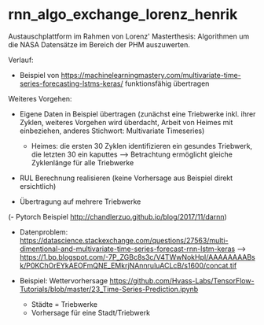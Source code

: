 # rnn_algo_exchange_lorenz_henrik
Austauschplattform im Rahmen von Lorenz' Masterthesis: Algorithmen um die NASA Datensätze im Bereich der PHM auszuwerten. 

Verlauf:

- Beispiel von https://machinelearningmastery.com/multivariate-time-series-forecasting-lstms-keras/ funktionsfähig übertragen

Weiteres Vorgehen:

- Eigene Daten in Beispiel übertragen (zunächst eine Triebwerke inkl. ihrer Zyklen, weiteres Vorgehen wird überdacht, Arbeit von Heimes mit einbeziehen, anderes Stichwort: Multivariate Timeseries)
  - Heimes: die ersten 30 Zyklen identifizieren ein gesundes Triebwerk, die letzten 30 ein kaputtes
  --> Betrachtung ermöglicht gleiche Zyklenlänge für alle Triebwerke

- RUL Berechnung realisieren (keine Vorhersage aus Beispiel direkt ersichtlich)

- Übertragung auf mehrere Triebwerke

(- Pytorch Beispiel http://chandlerzuo.github.io/blog/2017/11/darnn)

- Datenproblem: https://datascience.stackexchange.com/questions/27563/multi-dimentional-and-multivariate-time-series-forecast-rnn-lstm-keras --> https://1.bp.blogspot.com/-7P_ZGBc8s3c/V4TWwNokHpI/AAAAAAAABsk/P0KChOrEYkAEOFmQNE_EMkrjNAnnruluACLcB/s1600/concat.tif

- Beispiel: Wettervorhersage https://github.com/Hvass-Labs/TensorFlow-Tutorials/blob/master/23_Time-Series-Prediction.ipynb
  - Städte = Triebwerke
  - Vorhersage für eine Stadt/Triebwerk 
